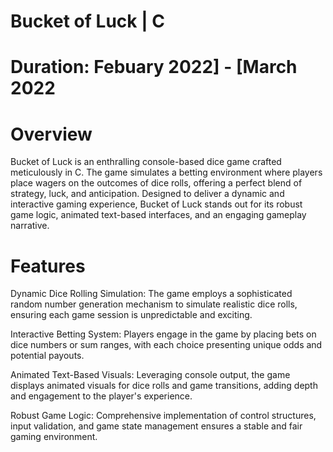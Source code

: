 

# Bucket of Luck | C
# Duration: Febuary 2022] - [March 2022

# Overview
Bucket of Luck is an enthralling console-based dice game crafted meticulously in C. The game simulates a betting environment where players place wagers on the outcomes of dice rolls, offering a perfect blend of strategy, luck, and anticipation. Designed to deliver a dynamic and interactive gaming experience, Bucket of Luck stands out for its robust game logic, animated text-based interfaces, and an engaging gameplay narrative.

# Features

Dynamic Dice Rolling Simulation: The game employs a sophisticated random number generation mechanism to simulate realistic dice rolls, ensuring each game session is unpredictable and exciting.

Interactive Betting System: Players engage in the game by placing bets on dice numbers or sum ranges, with each choice presenting unique odds and potential payouts.

Animated Text-Based Visuals: Leveraging console output, the game displays animated visuals for dice rolls and game transitions, adding depth and engagement to the player's experience.

Robust Game Logic: Comprehensive implementation of control structures, input validation, and game state management ensures a stable and fair gaming environment.

